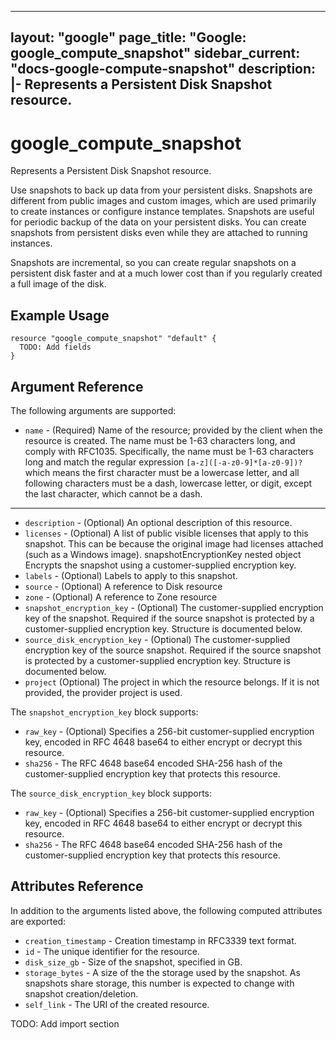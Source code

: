<!---
 ----------------------------------------------------------------------------

     ***     AUTO GENERATED CODE    ***    AUTO GENERATED CODE     ***

 ----------------------------------------------------------------------------

     This file is automatically generated and manual changes will be
     clobbered when the file is regenerated.

     Please read more about how to change this file in
     .github/CONTRIBUTING.md.

 ----------------------------------------------------------------------------
--->
---
layout: "google"
page_title: "Google: google_compute_snapshot"
sidebar_current: "docs-google-compute-snapshot"
description: |-
  Represents a Persistent Disk Snapshot resource.
---

# google\_compute\_snapshot

Represents a Persistent Disk Snapshot resource.

Use snapshots to back up data from your persistent disks. Snapshots are
different from public images and custom images, which are used primarily
to create instances or configure instance templates. Snapshots are useful
for periodic backup of the data on your persistent disks. You can create
snapshots from persistent disks even while they are attached to running
instances.

Snapshots are incremental, so you can create regular snapshots on a
persistent disk faster and at a much lower cost than if you regularly
created a full image of the disk.


## Example Usage

```hcl
resource "google_compute_snapshot" "default" {
  TODO: Add fields
}
```

## Argument Reference

The following arguments are supported:

* `name` -
  (Required)
  Name of the resource; provided by the client when the resource is
created. The name must be 1-63 characters long, and comply with
RFC1035. Specifically, the name must be 1-63 characters long and match
the regular expression `[a-z]([-a-z0-9]*[a-z0-9])?` which means the
first character must be a lowercase letter, and all following
characters must be a dash, lowercase letter, or digit, except the last
character, which cannot be a dash.



- - -

* `description` -
  (Optional)
  An optional description of this resource.
* `licenses` -
  (Optional)
  A list of public visible licenses that apply to this snapshot. This
can be because the original image had licenses attached (such as a
Windows image).  snapshotEncryptionKey nested object Encrypts the
snapshot using a customer-supplied encryption key.
* `labels` -
  (Optional)
  Labels to apply to this snapshot.
* `source` -
  (Optional)
  A reference to Disk resource
* `zone` -
  (Optional)
  A reference to Zone resource
* `snapshot_encryption_key` -
  (Optional)
  The customer-supplied encryption key of the snapshot. Required if the
source snapshot is protected by a customer-supplied encryption key.
  Structure is documented below.
* `source_disk_encryption_key` -
  (Optional)
  The customer-supplied encryption key of the source snapshot. Required
if the source snapshot is protected by a customer-supplied encryption
key.
  Structure is documented below.
* `project` (Optional) The project in which the resource belongs.
    If it is not provided, the provider project is used.






The `snapshot_encryption_key` block supports:
* `raw_key` -
  (Optional)
  Specifies a 256-bit customer-supplied encryption key, encoded in
RFC 4648 base64 to either encrypt or decrypt this resource.
* `sha256` -
  The RFC 4648 base64 encoded SHA-256 hash of the customer-supplied
encryption key that protects this resource.
  
  
The `source_disk_encryption_key` block supports:
* `raw_key` -
  (Optional)
  Specifies a 256-bit customer-supplied encryption key, encoded in
RFC 4648 base64 to either encrypt or decrypt this resource.
* `sha256` -
  The RFC 4648 base64 encoded SHA-256 hash of the customer-supplied
encryption key that protects this resource.
  
  

## Attributes Reference

In addition to the arguments listed above, the following computed attributes are exported:

* `creation_timestamp` -
  Creation timestamp in RFC3339 text format.
* `id` -
  The unique identifier for the resource.
* `disk_size_gb` -
  Size of the snapshot, specified in GB.
* `storage_bytes` -
  A size of the the storage used by the snapshot. As snapshots share
storage, this number is expected to change with snapshot
creation/deletion.
* `self_link` - The URI of the created resource.






TODO: Add import section
